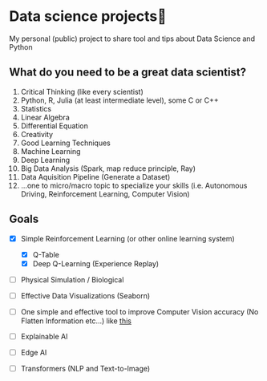 # Data science projects🚀
My personal (public) project to share tool and tips about Data Science and Python

## What do you need to be a **great** data scientist?
1. Critical Thinking (like every scientist)
2. Python, R, Julia (at least intermediate level), some C or C++
3. Statistics 
4. Linear Algebra
5. Differential Equation
6. Creativity
7. Good Learning Techniques
8. Machine Learning
9. Deep Learning
10. Big Data Analysis (Spark, map reduce principle, Ray)
11. Data Aquisition Pipeline (Generate a Dataset)
12. ...one to micro/macro topic to specialize your skills (i.e. Autonomous Driving, Reinforcement Learning, Computer Vision)


## Goals
- [x] Simple Reinforcement Learning (or other online learning system)
  - [x] Q-Table
  - [x] Deep Q-Learning (Experience Replay) 
- [ ] Physical Simulation / Biological
- [ ] Effective Data Visualizations (Seaborn)
- [ ] One simple and effective tool to improve Computer Vision accuracy (No Flatten Information etc...) like [this](https://github.com/ansh941/MnistSimpleCNN)
- [ ] Explainable AI
- [ ] Edge AI
- [ ] Transformers (NLP and Text-to-Image)




